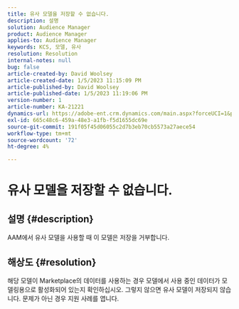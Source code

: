 ```yaml
---
title: 유사 모델을 저장할 수 없습니다.
description: 설명
solution: Audience Manager
product: Audience Manager
applies-to: Audience Manager
keywords: KCS, 모델, 유사
resolution: Resolution
internal-notes: null
bug: false
article-created-by: David Woolsey
article-created-date: 1/5/2023 11:15:09 PM
article-published-by: David Woolsey
article-published-date: 1/5/2023 11:19:06 PM
version-number: 1
article-number: KA-21221
dynamics-url: https://adobe-ent.crm.dynamics.com/main.aspx?forceUCI=1&pagetype=entityrecord&etn=knowledgearticle&id=702287c6-4e8d-ed11-81ac-6045bd006e5a
exl-id: 665c48c6-459a-48e3-a1fb-f5d1655dc69e
source-git-commit: 191f05f45d06055c2d7b3eb70cb5573a27aece54
workflow-type: tm+mt
source-wordcount: '72'
ht-degree: 4%

---
```


# 유사 모델을 저장할 수 없습니다.

## 설명 {#description}

AAM에서 유사 모델을 사용할 때 이 모델은 저장을 거부합니다.

## 해상도 {#resolution}


해당 모델이 Marketplace의 데이터를 사용하는 경우 모델에서 사용 중인 데이터가 모델링용으로 활성화되어 있는지 확인하십시오. 그렇지 않으면 유사 모델이 저장되지 않습니다. 문제가 아닌 경우 지원 사례를 엽니다.

